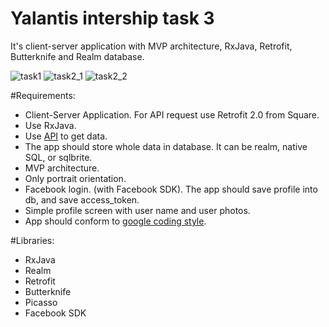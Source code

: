 Yalantis intership task 3
==========================

It's client-server application with MVP architecture, RxJava, Retrofit, Butterknife and Realm database.

![task1](https://pp.vk.me/c626618/v626618470/24f65/oNTlR0tIqis.jpg)
![task2_1](https://pp.vk.me/c626618/v626618470/24f73/7sUAa9WhkFE.jpg)
![task2_2](https://pp.vk.me/c626618/v626618470/24f6c/3aHy0xeGR_o.jpg)

#Requirements:
* Client-Server Application. For API request use Retrofit 2.0 from Square.
* Use RxJava.
* Use [API](http://dev-contact.yalantis.com/rest/v1/tickets) to get data.
* The app should store whole data in database. It can be realm, native SQL, or sqlbrite.
* MVP architecture.
* Only portrait orientation.
* Facebook login. (with Facebook SDK). The app should save profile into db, and save access_token.
* Simple profile screen with user name and user photos.
* App should conform to [google coding style](https://source.android.com/source/code-style.html).

#Libraries:
* RxJava
* Realm
* Retrofit
* Butterknife
* Picasso
* Facebook SDK
